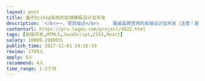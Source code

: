 ```yaml
---                
layout: post       
title: 基于Ecshop系统的前端模板设计及开发           
description: '</br>一、项目描述</br>     服装品牌官网的前端设计加开发（注意！是设计加开发，不拆分外包）。已购买ECSHOP的商业授权，基于ecshop系统进行前端模板的二次开发。</br>      ECshop官网：http://www.ecshop.com/</br></br>二、项目内容</br>      1.PC端官网的模板设计和开发</br>      2.手机端H5商城模板的设计和开发</br>      3.小程序界面设计和开发</br>      以上三者的后台均由ecshop提供。</br></br> 三、参考网站</br>     主要参考网站 ：</br>      www.everlane.com   everlane官网  </br>      www.zaozuo.com  造作官网</br>      设计风格和样式整体参考everlane为主，部分参照造作官网及个别其它网站。</br></br>四、对项目承接方的要求</br>      1.有平面设计能力</br>      2.有前端代码实现能力</br>      3.了解php语言，因为ecshop是基于php开发</br>      4.过往有直接的ecshop开发经验者优先</br>'     
contenturl: https://pro.lagou.com/project/4922.html      
tags: [前端开发,HTML5,JavaScript,CSS3,React]            
salary: 10000-20000元          
publish_time: 2017-11-01 14:26:19         
review: 1709人                   
apply: 9人                   
recommend: 4人                   
time_range: 1-3个月              
---                 
```

